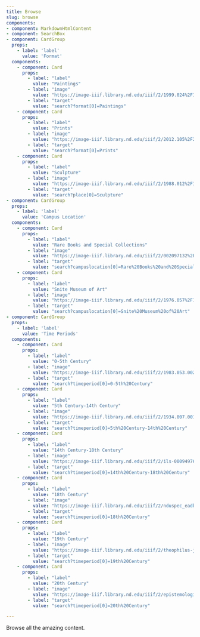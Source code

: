 ```yaml
---
title: Browse
slug: browse
components:
- component: MarkdownHtmlContent
- component: SearchBox
- component: CardGroup
  props:
    - label: 'label'
      value: 'Format'
  components:
    - component: Card
      props:
        - label: "label"
          value: "Paintings"
        - label: "image"
          value: "https://image-iiif.library.nd.edu/iiif/2/1999.024%2F1999_024-v0001/full/500,/0/default.jpg"
        - label: "target"
          value: "search?format[0]=Paintings"
    - component: Card
      props:
        - label: "label"
          value: "Prints"
        - label: "image"
          value: "https://image-iiif.library.nd.edu/iiif/2/2012.105%2F2012_105-v0001/full/500,/0/default.jpg"
        - label: "target"
          value: "search?format[0]=Prints"
    - component: Card
      props:
        - label: "label"
          value: "Sculpture"
        - label: "image"
          value: "https://image-iiif.library.nd.edu/iiif/2/1988.012%2F1988_012-v0001/full/500,/0/default.jpg"
        - label: "target"
          value: "search?place[0]=Sculpture"
- component: CardGroup
  props:
    - label: 'label'
      value: 'Campus Location'
  components:
    - component: Card
      props:
        - label: "label"
          value: "Rare Books and Special Collections"
        - label: "image"
          value: "https://image-iiif.library.nd.edu/iiif/2/002097132%2FBOO_002097132-00a/full/500,/0/default.jpg"
        - label: "target"
          value: "search?campuslocation[0]=Rare%20Books%20and%20Special%20Collections"
    - component: Card
      props:
        - label: "label"
          value: "Snite Museum of Art"
        - label: "image"
          value: "https://image-iiif.library.nd.edu/iiif/2/1976.057%2F1976_057-v0001/full/500,/0/default.jpg"
        - label: "target"
          value: "search?campuslocation[0]=Snite%20Museum%20of%20Art"          
- component: CardGroup
  props:
    - label: 'label'
      value: 'Time Periods'
  components:
    - component: Card
      props:
        - label: "label"
          value: "0-5th Century"
        - label: "image"
          value: "https://image-iiif.library.nd.edu/iiif/2/1983.053.002%2F1983_053_002-v0001/full/500,/0/default.jpg"
        - label: "target"
          value: "search?timeperiod[0]=0-5th%20Century"
    - component: Card
      props:
        - label: "label"
          value: "5th Century-14th Century"
        - label: "image"
          value: "https://image-iiif.library.nd.edu/iiif/2/1934.007.001%2F1934_007_001-v0001/full/500,/0/default.jpg"
        - label: "target"
          value: "search?timeperiod[0]=5th%20Century-14th%20Century"
    - component: Card
      props:
        - label: "label"
          value: "14th Century-18th Century"
        - label: "image"
          value: "https://image-iiif.library.nd.edu/iiif/2/ils-000949761%2FBOO_000949761_c2-000ba/full/500,/0/default.jpg"
        - label: "target"
          value: "search?timeperiod[0]=14th%20Century-18th%20Century"
    - component: Card
      props:
        - label: "label"
          value: "18th Century"
        - label: "image"
          value: "https://image-iiif.library.nd.edu/iiif/2/nduspec_eadks65h991878%2FMSN-EA_5031-01.a/full/500,/0/default.jpg"
        - label: "target"
          value: "search?timeperiod[0]=18th%20Century"
    - component: Card
      props:
        - label: "label"
          value: "19th Century"
        - label: "image"
          value: "https://image-iiif.library.nd.edu/iiif/2/theophilus-journal-v1%2FMSN-EA_8011-01-B-000a/full/500,/0/default.jpg"
        - label: "target"
          value: "search?timeperiod[0]=19th%20Century"
    - component: Card
      props:
        - label: "label"
          value: "20th Century"
        - label: "image"
          value: "https://image-iiif.library.nd.edu/iiif/2/epistemological-letters-issue-2%2FMay19742ndIssue_Page_01/full/500,/0/default.jpg"
        - label: "target"
          value: "search?timeperiod[0]=20th%20Century"

---
```


Browse all the amazing content.
